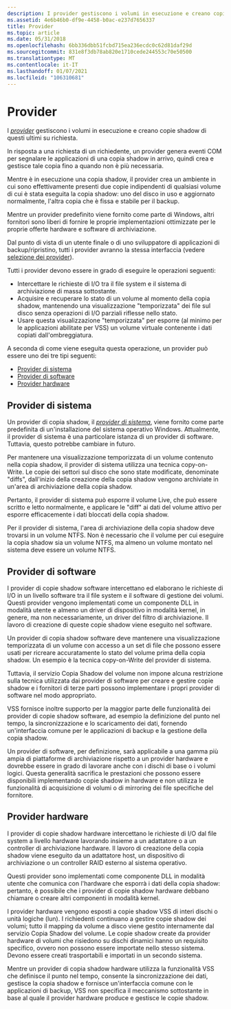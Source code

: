 ```yaml
---
description: I provider gestiscono i volumi in esecuzione e creano copie shadow di questi ultimi su richiesta.
ms.assetid: 4e6b46b0-df9e-4458-b0ac-e237d7656337
title: Provider
ms.topic: article
ms.date: 05/31/2018
ms.openlocfilehash: 6bb336dbb51fcbd715ea236ecdc0c62d81daf29d
ms.sourcegitcommit: 831e8f3db78ab820e1710cede244553c70e50500
ms.translationtype: MT
ms.contentlocale: it-IT
ms.lasthandoff: 01/07/2021
ms.locfileid: "106310681"
---
```

# <a name="providers"></a>Provider

I [*provider*](vssgloss-p.md) gestiscono i volumi in esecuzione e creano copie shadow di questi ultimi su richiesta.

In risposta a una richiesta di un richiedente, un provider genera eventi COM per segnalare le applicazioni di una copia shadow in arrivo, quindi crea e gestisce tale copia fino a quando non è più necessaria.

Mentre è in esecuzione una copia shadow, il provider crea un ambiente in cui sono effettivamente presenti due copie indipendenti di qualsiasi volume di cui è stata eseguita la copia shadow: uno del disco in uso e aggiornato normalmente, l'altra copia che è fissa e stabile per il backup.

Mentre un provider predefinito viene fornito come parte di Windows, altri fornitori sono liberi di fornire le proprie implementazioni ottimizzate per le proprie offerte hardware e software di archiviazione.

Dal punto di vista di un utente finale o di uno sviluppatore di applicazioni di backup/ripristino, tutti i provider avranno la stessa interfaccia (vedere [selezione dei provider](selecting-providers.md)).

Tutti i provider devono essere in grado di eseguire le operazioni seguenti:

-   Intercettare le richieste di I/O tra il file system e il sistema di archiviazione di massa sottostante.
-   Acquisire e recuperare lo stato di un volume al momento della copia shadow, mantenendo una visualizzazione "temporizzata" dei file sul disco senza operazioni di I/O parziali riflesse nello stato.
-   Usare questa visualizzazione "temporizzata" per esporre (al minimo per le applicazioni abilitate per VSS) un volume virtuale contenente i dati copiati dall'ombreggiatura.

A seconda di come viene eseguita questa operazione, un provider può essere uno dei tre tipi seguenti:

-   [Provider di sistema](#system-provider)
-   [Provider di software](#software-providers)
-   [Provider hardware](#hardware-providers)

## <a name="system-provider"></a>Provider di sistema

Un provider di copia shadow, il [*provider di sistema*](vssgloss-s.md), viene fornito come parte predefinita di un'installazione del sistema operativo Windows. Attualmente, il provider di sistema è una particolare istanza di un provider di software. Tuttavia, questo potrebbe cambiare in futuro.

Per mantenere una visualizzazione temporizzata di un volume contenuto nella copia shadow, il provider di sistema utilizza una tecnica copy-on-Write. Le copie dei settori sul disco che sono state modificate, denominate "diffs", dall'inizio della creazione della copia shadow vengono archiviate in un'area di archiviazione della copia shadow.

Pertanto, il provider di sistema può esporre il volume Live, che può essere scritto e letto normalmente, e applicare le "diff" ai dati del volume attivo per esporre efficacemente i dati bloccati della copia shadow.

Per il provider di sistema, l'area di archiviazione della copia shadow deve trovarsi in un volume NTFS. Non è necessario che il volume per cui eseguire la copia shadow sia un volume NTFS, ma almeno un volume montato nel sistema deve essere un volume NTFS.

## <a name="software-providers"></a>Provider di software

I provider di copie shadow software intercettano ed elaborano le richieste di I/O in un livello software tra il file system e il software di gestione dei volumi. Questi provider vengono implementati come un componente DLL in modalità utente e almeno un driver di dispositivo in modalità kernel, in genere, ma non necessariamente, un driver del filtro di archiviazione. Il lavoro di creazione di queste copie shadow viene eseguito nel software.

Un provider di copia shadow software deve mantenere una visualizzazione temporizzata di un volume con accesso a un set di file che possono essere usati per ricreare accuratamente lo stato del volume prima della copia shadow. Un esempio è la tecnica copy-on-Write del provider di sistema.

Tuttavia, il servizio Copia Shadow del volume non impone alcuna restrizione sulla tecnica utilizzata dai provider di software per creare e gestire copie shadow e i fornitori di terze parti possono implementare i propri provider di software nel modo appropriato.

VSS fornisce inoltre supporto per la maggior parte delle funzionalità dei provider di copie shadow software, ad esempio la definizione del punto nel tempo, la sincronizzazione e lo scaricamento dei dati, fornendo un'interfaccia comune per le applicazioni di backup e la gestione della copia shadow.

Un provider di software, per definizione, sarà applicabile a una gamma più ampia di piattaforme di archiviazione rispetto a un provider hardware e dovrebbe essere in grado di lavorare anche con i dischi di base o i volumi logici. Questa generalità sacrifica le prestazioni che possono essere disponibili implementando copie shadow in hardware e non utilizza le funzionalità di acquisizione di volumi o di mirroring dei file specifiche del fornitore.

## <a name="hardware-providers"></a>Provider hardware

I provider di copie shadow hardware intercettano le richieste di I/O dal file system a livello hardware lavorando insieme a un adattatore o a un controller di archiviazione hardware. Il lavoro di creazione della copia shadow viene eseguito da un adattatore host, un dispositivo di archiviazione o un controller RAID esterno al sistema operativo.

Questi provider sono implementati come componente DLL in modalità utente che comunica con l'hardware che esporrà i dati della copia shadow: pertanto, è possibile che i provider di copie shadow hardware debbano chiamare o creare altri componenti in modalità kernel.

I provider hardware vengono esposti a copie shadow VSS di interi dischi o unità logiche (lun). I richiedenti continuano a gestire copie shadow dei volumi; tutto il mapping da volume a disco viene gestito internamente dal servizio Copia Shadow del volume. Le copie shadow create da provider hardware di volumi che risiedono su dischi dinamici hanno un requisito specifico, ovvero non possono essere importate nello stesso sistema. Devono essere creati trasportabili e importati in un secondo sistema.

Mentre un provider di copia shadow hardware utilizza la funzionalità VSS che definisce il punto nel tempo, consente la sincronizzazione dei dati, gestisce la copia shadow e fornisce un'interfaccia comune con le applicazioni di backup, VSS non specifica il meccanismo sottostante in base al quale il provider hardware produce e gestisce le copie shadow.

 

 



